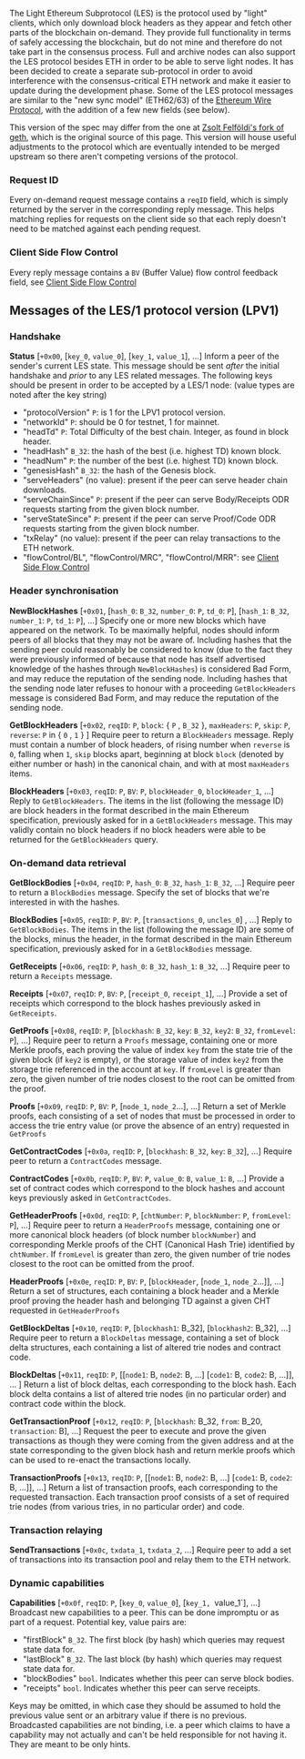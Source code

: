 The Light Ethereum Subprotocol (LES) is the protocol used by "light" clients, which only download block headers as they appear and fetch other parts of the blockchain on-demand. They provide full functionality in terms of safely accessing the blockchain, but do not mine and therefore do not take part in the consensus process. Full and archive nodes can also support the LES protocol besides ETH in order to be able to serve light nodes.
It has been decided to create a separate sub-protocol in order to avoid interference with the consensus-critical ETH network and make it easier to update during the development phase. Some of the LES protocol messages are similar to the "new sync model" (ETH62/63) of the [Ethereum Wire Protocol](https://github.com/ethereum/wiki/wiki/Ethereum-Wire-Protocol), with the addition of a few new fields (see below).

This version of the spec may differ from the one at [Zsolt Felföldi's fork of geth](https://github.com/zsfelfoldi/go-ethereum/wiki/Light-Ethereum-Subprotocol-%28LES%29), which is the original source of this page. This version will house useful adjustments to the protocol which are eventually intended to be merged upstream so there aren't competing versions of the protocol.

### Request ID

Every on-demand request message contains a `reqID` field, which is simply returned by the server in the corresponding reply message. This helps matching replies for requests on the client side so that each reply doesn't need to be matched against each pending request.

### Client Side Flow Control

Every reply message contains a `BV` (Buffer Value) flow control feedback field, see [Client Side Flow Control](https://github.com/zsfelfoldi/go-ethereum/wiki/Client-Side-Flow-Control-model-for-the-LES-protocol)


## Messages of the LES/1 protocol version (LPV1)

### Handshake

**Status**
[`+0x00`, [`key_0`, `value_0`], [`key_1`, `value_1`], ...] Inform a peer of the sender's current LES state. This message should be sent _after_ the initial handshake and _prior_ to any LES related messages. The following keys should be present in order to be accepted by a LES/1 node: (value types are noted after the key string)

* "protocolVersion" `P`: is 1 for the LPV1 protocol version.
* "networkId" `P`: should be 0 for testnet, 1 for mainnet.
* "headTd" `P`: Total Difficulty of the best chain. Integer, as found in block header.
* "headHash" `B_32`: the hash of the best (i.e. highest TD) known block.
* "headNum" `P`: the number of the best (i.e. highest TD) known block.
* "genesisHash" `B_32`: the hash of the Genesis block.
* "serveHeaders" (no value): present if the peer can serve header chain downloads.
* "serveChainSince" `P`: present if the peer can serve Body/Receipts ODR requests starting from the given block number.
* "serveStateSince" `P`: present if the peer can serve Proof/Code ODR requests starting from the given block number.
* "txRelay" (no value): present if the peer can relay transactions to the ETH network.
* "flowControl/BL", "flowControl/MRC", "flowControl/MRR": see [Client Side Flow Control](https://github.com/zsfelfoldi/go-ethereum/wiki/Client-Side-Flow-Control-model-for-the-LES-protocol)


### Header synchronisation

**NewBlockHashes**
[`+0x01`, [`hash_0`: `B_32`, `number_0`: `P`, `td_0`: `P`], [`hash_1`: `B_32`, `number_1`: `P`, `td_1`: `P`], ...] Specify one or more new blocks which have appeared on the network. To be maximally helpful, nodes should inform peers of all blocks that they may not be aware of. Including hashes that the sending peer could reasonably be considered to know (due to the fact they were previously informed of because that node has itself advertised knowledge of the hashes through `NewBlockHashes`) is considered Bad Form, and may reduce the reputation of the sending node. Including hashes that the sending node later refuses to honour with a proceeding `GetBlockHeaders` message is considered Bad Form, and may reduce the reputation of the sending node.

**GetBlockHeaders**
[`+0x02`, `reqID`: `P`, `block`: { `P` , `B_32` }, `maxHeaders`: `P`, `skip`: `P`, `reverse`: `P` in { `0` , `1` } ] Require peer to return a `BlockHeaders` message. Reply must contain a number of block headers, of rising number when `reverse` is `0`, falling when `1`, `skip` blocks apart, beginning at block `block` (denoted by either number or hash) in the canonical chain, and with at most `maxHeaders` items.

**BlockHeaders**
[`+0x03`, `reqID`: `P`, `BV`: `P`, `blockHeader_0`, `blockHeader_1`, ...] Reply to `GetBlockHeaders`. The items in the list (following the message ID) are block headers in the format described in the main Ethereum specification, previously asked for in a `GetBlockHeaders` message. This may validly contain no block headers if no block headers were able to be returned for the `GetBlockHeaders` query.

### On-demand data retrieval

**GetBlockBodies**
[`+0x04`, `reqID`: `P`, `hash_0`: `B_32`, `hash_1`: `B_32`, ...] Require peer to return a `BlockBodies` message. Specify the set of blocks that we're interested in with the hashes.

**BlockBodies**
[`+0x05`, `reqID`: `P`, `BV`: `P`, [`transactions_0`, `uncles_0`] , ...] Reply to `GetBlockBodies`. The items in the list (following the message ID) are some of the blocks, minus the header, in the format described in the main Ethereum specification, previously asked for in a `GetBlockBodies` message.

**GetReceipts**
[`+0x06`, `reqID`: `P`, `hash_0`: `B_32`, `hash_1`: `B_32`, ...] Require peer to return a `Receipts` message.

**Receipts**
[`+0x07`, `reqID`: `P`, `BV`: `P`, [`receipt_0`, `receipt_1`], ...] Provide a set of receipts which correspond to the block hashes previously asked in `GetReceipts`.

**GetProofs**
[`+0x08`, `reqID`: `P`, [`blockhash`: `B_32`, `key`: `B_32`, `key2`: `B_32`, `fromLevel`: `P`], ...] Require peer to return a `Proofs` message, containing one or more Merkle proofs, each proving the value of index `key` from the state trie of the given block (if `key2` is empty), or the storage value of index `key2` from the storage trie referenced in the account at `key`. If `fromLevel` is greater than zero, the given number of trie nodes closest to the root can be omitted from the proof.

**Proofs**
[`+0x09`, `reqID`: `P`, `BV`: `P`, [`node_1`, `node_2`...], ...] Return a set of Merkle proofs, each consisting of a set of nodes that must be processed in order to access the trie entry value (or prove the absence of an entry) requested in `GetProofs`

**GetContractCodes**
[`+0x0a`, `reqID`: `P`, [`blockhash`: `B_32`, `key`: `B_32`], ...] Require peer to return a `ContractCodes` message.

**ContractCodes**
[`+0x0b`, `reqID`: `P`, `BV`: `P`, `value_0`: `B`, `value_1`: `B`, ...] Provide a set of contract codes which correspond to the block hashes and account keys previously asked in `GetContractCodes`.

**GetHeaderProofs**
[`+0x0d`, `reqID`: `P`, [`chtNumber`: `P`, `blockNumber`: `P`, `fromLevel`: `P`], ...] Require peer to return a `HeaderProofs` message, containing one or more canonical block headers (of block number `blockNumber`) and corresponding Merkle proofs of the CHT (Canonical Hash Trie) identified by `chtNumber`. If `fromLevel` is greater than zero, the given number of trie nodes closest to the root can be omitted from the proof.

**HeaderProofs**
[`+0x0e`, `reqID`: `P`, `BV`: `P`, [`blockHeader`, [`node_1`, `node_2`...]], ...] Return a set of structures, each containing a block header and a Merkle proof proving the header hash and belonging TD against a given CHT requested in `GetHeaderProofs`

**GetBlockDeltas**
[`+0x10`, `reqID`: `P`, [`blockhash1`: B_32], [`blockhash2`: B_32], ...] Require peer to return a `BlockDeltas` message, containing a set of block delta structures, each containing a list of altered trie nodes and contract code.

**BlockDeltas**
[`+0x11`, `reqID`: `P`, [[`node1`: B, `node2`: B, ...] [`code1`: B, `code2`: B, ...]], ... ] Return a list of block deltas, each corresponding to the block hash. Each block delta contains a list of altered trie nodes (in no particular order) and contract code within the block.

**GetTransactionProof**
[`+0x12`, `reqID`: `P`, [`blockhash`: B_32, `from`: B_20, `transaction`: B], ...] Request the peer to execute and prove the given transactions as though they were coming from the given address and at the state corresponding to the given block hash and return merkle proofs which can be used to re-enact the transactions locally.

**TransactionProofs**
[`+0x13`, `reqID`: `P`, [[`node1`: B, `node2`: B, ...] [`code1`: B, `code2`: B, ...]], ...] Return a list of transaction proofs, each corresponding to the requested transaction. Each transaction proof consists of a set of required trie nodes (from various tries, in no particular order) and code.

### Transaction relaying

**SendTransactions**
[`+0x0c`, `txdata_1`, `txdata_2`, ...] Require peer to add a set of transactions into its transaction pool and relay them to the ETH network.

### Dynamic capabilities

**Capabilities**
[`+0x0f`, `reqID`: `P`, [`key_0`, `value_0`], [`key_1, `value_1`], ...] Broadcast new capabilities to a peer.
This can be done impromptu or as part of a request. Potential key, value pairs are:
* "firstBlock" `B_32`. The first block (by hash) which queries may request state data for. 
* "lastBlock" `B_32`. The last block (by hash) which queries may request state data for.
* "blockBodies" `bool`. Indicates whether this peer can serve block bodies.
* "receipts" `bool`. Indicates whether this peer can serve receipts.

Keys may be omitted, in which case they should be assumed to hold the previous value sent or an arbitrary value if there is no previous.
Broadcasted capabilities are not binding, i.e. a peer which claims to have a capability may not actually and can't be held responsible for not having it. They are meant to be only hints.